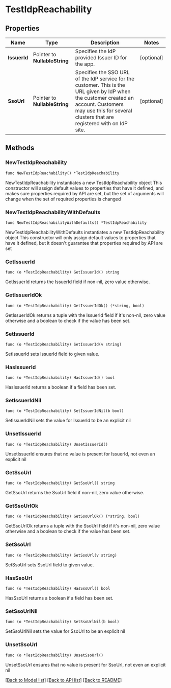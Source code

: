 # TestIdpReachability

## Properties

Name | Type | Description | Notes
------------ | ------------- | ------------- | -------------
**IssuerId** | Pointer to **NullableString** | Specifies the IdP provided Issuer ID for the app. | [optional] 
**SsoUrl** | Pointer to **NullableString** | Specifies the SSO URL of the IdP service for the customer. This is the URL given by IdP when the customer created an account. Customers may use this for several clusters that are registered with on IdP site. | [optional] 

## Methods

### NewTestIdpReachability

`func NewTestIdpReachability() *TestIdpReachability`

NewTestIdpReachability instantiates a new TestIdpReachability object
This constructor will assign default values to properties that have it defined,
and makes sure properties required by API are set, but the set of arguments
will change when the set of required properties is changed

### NewTestIdpReachabilityWithDefaults

`func NewTestIdpReachabilityWithDefaults() *TestIdpReachability`

NewTestIdpReachabilityWithDefaults instantiates a new TestIdpReachability object
This constructor will only assign default values to properties that have it defined,
but it doesn't guarantee that properties required by API are set

### GetIssuerId

`func (o *TestIdpReachability) GetIssuerId() string`

GetIssuerId returns the IssuerId field if non-nil, zero value otherwise.

### GetIssuerIdOk

`func (o *TestIdpReachability) GetIssuerIdOk() (*string, bool)`

GetIssuerIdOk returns a tuple with the IssuerId field if it's non-nil, zero value otherwise
and a boolean to check if the value has been set.

### SetIssuerId

`func (o *TestIdpReachability) SetIssuerId(v string)`

SetIssuerId sets IssuerId field to given value.

### HasIssuerId

`func (o *TestIdpReachability) HasIssuerId() bool`

HasIssuerId returns a boolean if a field has been set.

### SetIssuerIdNil

`func (o *TestIdpReachability) SetIssuerIdNil(b bool)`

 SetIssuerIdNil sets the value for IssuerId to be an explicit nil

### UnsetIssuerId
`func (o *TestIdpReachability) UnsetIssuerId()`

UnsetIssuerId ensures that no value is present for IssuerId, not even an explicit nil
### GetSsoUrl

`func (o *TestIdpReachability) GetSsoUrl() string`

GetSsoUrl returns the SsoUrl field if non-nil, zero value otherwise.

### GetSsoUrlOk

`func (o *TestIdpReachability) GetSsoUrlOk() (*string, bool)`

GetSsoUrlOk returns a tuple with the SsoUrl field if it's non-nil, zero value otherwise
and a boolean to check if the value has been set.

### SetSsoUrl

`func (o *TestIdpReachability) SetSsoUrl(v string)`

SetSsoUrl sets SsoUrl field to given value.

### HasSsoUrl

`func (o *TestIdpReachability) HasSsoUrl() bool`

HasSsoUrl returns a boolean if a field has been set.

### SetSsoUrlNil

`func (o *TestIdpReachability) SetSsoUrlNil(b bool)`

 SetSsoUrlNil sets the value for SsoUrl to be an explicit nil

### UnsetSsoUrl
`func (o *TestIdpReachability) UnsetSsoUrl()`

UnsetSsoUrl ensures that no value is present for SsoUrl, not even an explicit nil

[[Back to Model list]](../README.md#documentation-for-models) [[Back to API list]](../README.md#documentation-for-api-endpoints) [[Back to README]](../README.md)


